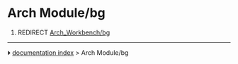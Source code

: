 # Arch Module/bg
1.  REDIRECT [Arch_Workbench/bg](Arch_Workbench/bg.md)



---
⏵ [documentation index](../README.md) > Arch Module/bg
